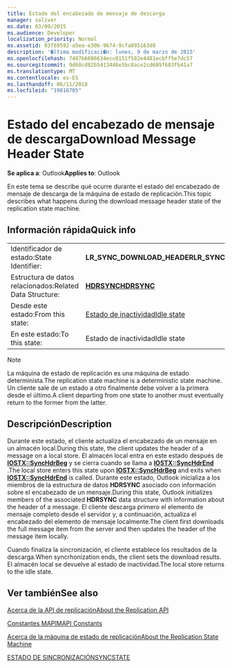 ```yaml
---
title: Estado del encabezado de mensaje de descarga
manager: soliver
ms.date: 03/09/2015
ms.audience: Developer
localization_priority: Normal
ms.assetid: 03f69592-a5ea-e30b-9674-9cfa895163d8
description: '�ltima modificaci�n: lunes, 9 de marzo de 2015'
ms.openlocfilehash: 7407b6606634ecc0151f582e4481ecbff5e7dc57
ms.sourcegitcommit: 9d60cd82b5413446e5bc8ace2cd689f683fb41a7
ms.translationtype: MT
ms.contentlocale: es-ES
ms.lasthandoff: 06/11/2018
ms.locfileid: "19816705"
---
```

# <a name="download-message-header-state"></a><span data-ttu-id="6a18f-103">Estado del encabezado de mensaje de descarga</span><span class="sxs-lookup"><span data-stu-id="6a18f-103">Download Message Header State</span></span>

  
  
<span data-ttu-id="6a18f-104">**Se aplica a**: Outlook</span><span class="sxs-lookup"><span data-stu-id="6a18f-104">**Applies to**: Outlook</span></span> 
  
 <span data-ttu-id="6a18f-105">En este tema se describe qué ocurre durante el estado del encabezado de mensaje de descarga de la máquina de estado de replicación.</span><span class="sxs-lookup"><span data-stu-id="6a18f-105">This topic describes what happens during the download message header state of the replication state machine.</span></span> 
  
## <a name="quick-info"></a><span data-ttu-id="6a18f-106">Información rápida</span><span class="sxs-lookup"><span data-stu-id="6a18f-106">Quick info</span></span>

|||
|:-----|:-----|
|<span data-ttu-id="6a18f-107">Identificador de estado:</span><span class="sxs-lookup"><span data-stu-id="6a18f-107">State Identifier:</span></span>  <br/> |<span data-ttu-id="6a18f-108">**LR_SYNC_DOWNLOAD_HEADER**</span><span class="sxs-lookup"><span data-stu-id="6a18f-108">**LR_SYNC_DOWNLOAD_HEADER**</span></span> <br/> |
|<span data-ttu-id="6a18f-109">Estructura de datos relacionados:</span><span class="sxs-lookup"><span data-stu-id="6a18f-109">Related Data Structure:</span></span>  <br/> |<span data-ttu-id="6a18f-110">**[HDRSYNC](hdrsync.md)**</span><span class="sxs-lookup"><span data-stu-id="6a18f-110">**[HDRSYNC](hdrsync.md)**</span></span> <br/> |
|<span data-ttu-id="6a18f-111">Desde este estado:</span><span class="sxs-lookup"><span data-stu-id="6a18f-111">From this state:</span></span>  <br/> |[<span data-ttu-id="6a18f-112">Estado de inactividad</span><span class="sxs-lookup"><span data-stu-id="6a18f-112">Idle state</span></span>](idle-state.md) <br/> |
|<span data-ttu-id="6a18f-113">En este estado:</span><span class="sxs-lookup"><span data-stu-id="6a18f-113">To this state:</span></span>  <br/> |<span data-ttu-id="6a18f-114">Estado de inactividad</span><span class="sxs-lookup"><span data-stu-id="6a18f-114">Idle state</span></span>  <br/> |
   
> [!NOTE]
> <span data-ttu-id="6a18f-115">La máquina de estado de replicación es una máquina de estado determinista.</span><span class="sxs-lookup"><span data-stu-id="6a18f-115">The replication state machine is a deterministic state machine.</span></span> <span data-ttu-id="6a18f-116">Un cliente sale de un estado a otro finalmente debe volver a la primera desde el último.</span><span class="sxs-lookup"><span data-stu-id="6a18f-116">A client departing from one state to another must eventually return to the former from the latter.</span></span> 
  
## <a name="description"></a><span data-ttu-id="6a18f-117">Descripción</span><span class="sxs-lookup"><span data-stu-id="6a18f-117">Description</span></span>

<span data-ttu-id="6a18f-118">Durante este estado, el cliente actualiza el encabezado de un mensaje en un almacén local.</span><span class="sxs-lookup"><span data-stu-id="6a18f-118">During this state, the client updates the header of a message on a local store.</span></span> <span data-ttu-id="6a18f-119">El almacén local entra en este estado después de **[IOSTX::SyncHdrBeg](iostx-synchdrbeg.md)** y se cierra cuando se llama a **[IOSTX::SyncHdrEnd](iostx-synchdrend.md)** .</span><span class="sxs-lookup"><span data-stu-id="6a18f-119">The local store enters this state upon **[IOSTX::SyncHdrBeg](iostx-synchdrbeg.md)** and exits when **[IOSTX::SyncHdrEnd](iostx-synchdrend.md)** is called.</span></span> <span data-ttu-id="6a18f-120">Durante este estado, Outlook inicializa a los miembros de la estructura de datos **HDRSYNC** asociado con información sobre el encabezado de un mensaje.</span><span class="sxs-lookup"><span data-stu-id="6a18f-120">During this state, Outlook initializes members of the associated **HDRSYNC** data structure with information about the header of a message.</span></span> <span data-ttu-id="6a18f-121">El cliente descarga primero el elemento de mensaje completo desde el servidor y, a continuación, actualiza el encabezado del elemento de mensaje localmente.</span><span class="sxs-lookup"><span data-stu-id="6a18f-121">The client first downloads the full message item from the server and then updates the header of the message item locally.</span></span> 
  
<span data-ttu-id="6a18f-122">Cuando finaliza la sincronización, el cliente establece los resultados de la descarga.</span><span class="sxs-lookup"><span data-stu-id="6a18f-122">When syncrhonization ends, the client sets the download results.</span></span> <span data-ttu-id="6a18f-123">El almacén local se devuelve al estado de inactividad.</span><span class="sxs-lookup"><span data-stu-id="6a18f-123">The local store returns to the idle state.</span></span>
  
## <a name="see-also"></a><span data-ttu-id="6a18f-124">Ver también</span><span class="sxs-lookup"><span data-stu-id="6a18f-124">See also</span></span>



[<span data-ttu-id="6a18f-125">Acerca de la API de replicación</span><span class="sxs-lookup"><span data-stu-id="6a18f-125">About the Replication API</span></span>](about-the-replication-api.md)
  
[<span data-ttu-id="6a18f-126">Constantes MAPI</span><span class="sxs-lookup"><span data-stu-id="6a18f-126">MAPI Constants</span></span>](mapi-constants.md)
  
[<span data-ttu-id="6a18f-127">Acerca de la máquina de estado de replicación</span><span class="sxs-lookup"><span data-stu-id="6a18f-127">About the Replication State Machine</span></span>](about-the-replication-state-machine.md)
  
[<span data-ttu-id="6a18f-128">ESTADO DE SINCRONIZACIÓN</span><span class="sxs-lookup"><span data-stu-id="6a18f-128">SYNCSTATE</span></span>](syncstate.md)

